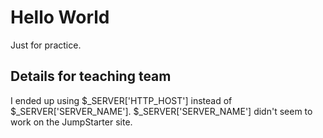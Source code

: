 # Hello World

Just for practice.

## Details for teaching team
I ended up using $_SERVER['HTTP_HOST'] instead of $_SERVER['SERVER_NAME']. $_SERVER['SERVER_NAME'] didn't seem to work on the JumpStarter site. 

